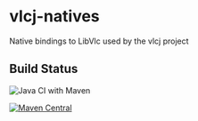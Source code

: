 # vlcj-natives
Native bindings to LibVlc used by the vlcj project

## Build Status

![Java CI with Maven](https://github.com/caprica/vlcj-natives/workflows/Java%20CI%20with%20Maven/badge.svg)

[![Maven Central](https://img.shields.io/maven-central/v/uk.co.caprica/vlcj-natives.svg?label=Maven%20Central)](https://search.maven.org/search?q=g:%22uk.co.caprica%22%20AND%20a:%22vlcj-natives%22)
